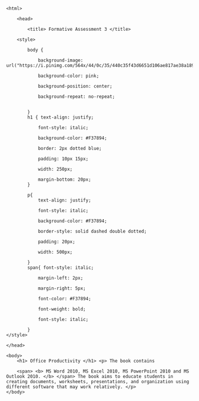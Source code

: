 <!DOCTYPE html>

	<html>

		<head>

			<title> Formative Assessment 3 </title>

		<style>

			body {

				background-image: url("https://i.pinimg.com/564x/44/0c/35/440c35f43d6651d106ae817ae38a1895.jpg");

				background-color: pink;
				
				background-position: center;
				
				background-repeat: no-repeat;
				

			}
			h1 { text-align: justify;

				font-style: italic; 
				
				background-color: #F37894;

				border: 2px dotted blue;

				padding: 10px 15px;

				width: 250px; 
				
				margin-bottom: 20px;
			}
			
			p{
			    text-align: justify;

				font-style: italic; 
				
				background-color: #F37894;

				border-style: solid dashed double dotted;

				padding: 20px;

				width: 500px; 
				
			}
			span{ font-style: italic;

				margin-left: 2px;
				
				margin-right: 5px;
				
				font-color: #F37894;
				
				font-weight: bold;
				
				font-style: italic;

			}
	</style>
	
	</head>
	
	<body>
		<h1> Office Productivity </h1> <p> The book contains

		<span> <b> MS Word 2010, MS Excel 2010, MS PowerPoint 2010 and MS Outlook 2010. </b> </span> The book aims to educate students in creating documents, worksheets, presentations, and organization using different software that may work relatively. </p>
	</body>
	
</html>
